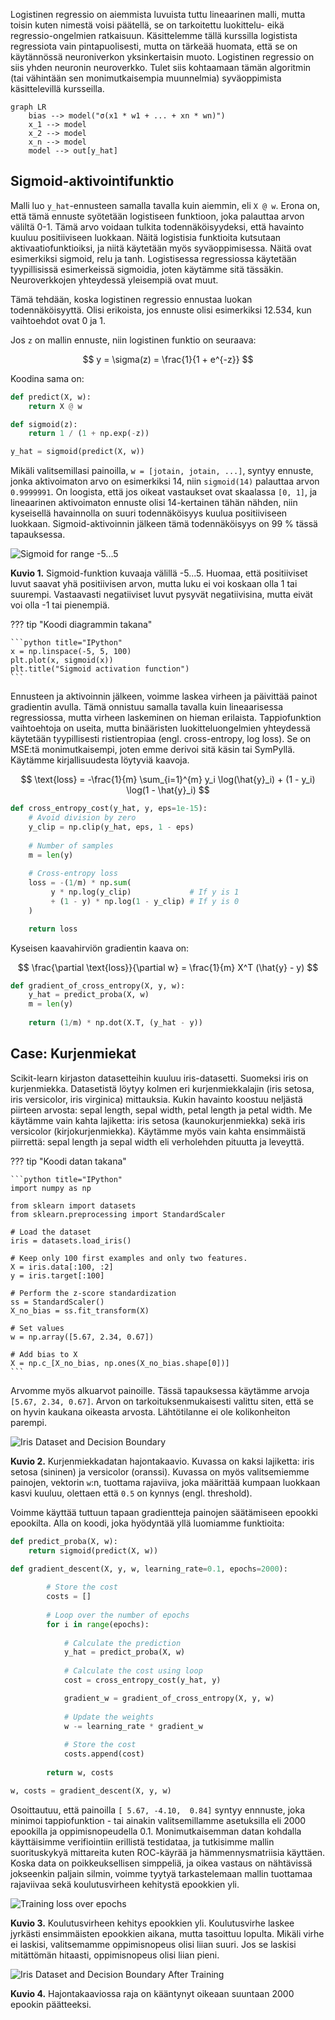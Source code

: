 Logistinen regressio on aiemmista luvuista tuttu lineaarinen malli, mutta toisin kuten nimestä voisi päätellä, se on tarkoitettu luokittelu- eikä regressio-ongelmien ratkaisuun. Käsittelemme tällä kurssilla logistista regressiota vain pintapuolisesti, mutta on tärkeää huomata, että se on käytännössä neuroniverkon yksinkertaisin muoto. Logistinen regressio on siis yhden neuronin neuroverkko. Tulet siis kohtaamaan tämän algoritmin (tai vähintään sen monimutkaisempia muunnelmia) syväoppimista käsittelevillä kursseilla.

```mermaid
graph LR
    bias --> model("σ(x1 * w1 + ... + xn * wn)")
    x_1 --> model
    x_2 --> model
    x_n --> model
    model --> out[y_hat]
```

## Sigmoid-aktivointifunktio

Malli luo `y_hat`-ennusteen samalla tavalla kuin aiemmin, eli `X @ w`. Erona on, että tämä ennuste syötetään logistiseen funktioon, joka palauttaa arvon väliltä 0-1. Tämä arvo voidaan tulkita todennäköisyydeksi, että havainto kuuluu positiiviseen luokkaan. Näitä logistisia funktioita kutsutaan aktivaatiofunktioiksi, ja niitä käytetään myös syväoppimisessa. Näitä ovat esimerkiksi sigmoid, relu ja tanh. Logistisessa regressiossa käytetään tyypillisissä esimerkeissä sigmoidia, joten käytämme sitä tässäkin. Neuroverkkojen yhteydessä yleisempiä ovat muut.

Tämä tehdään, koska logistinen regressio ennustaa luokan todennäköisyyttä. Olisi erikoista, jos ennuste olisi esimerkiksi 12.534, kun vaihtoehdot ovat 0 ja 1.

Jos `z` on mallin ennuste, niin logistinen funktio on seuraava:

$$
y = \sigma(z) = \frac{1}{1 + e^{-z}}
$$

Koodina sama on:

```python title="IPython"
def predict(X, w):
    return X @ w

def sigmoid(z):
    return 1 / (1 + np.exp(-z))

y_hat = sigmoid(predict(X, w))
```

Mikäli valitsemillasi painoilla, `w = [jotain, jotain, ...]`, syntyy ennuste, jonka aktivoimaton arvo on esimerkiksi 14, niin `sigmoid(14)` palauttaa arvon `0.9999991`. On loogista, että jos oikeat vastaukset ovat skaalassa `[0, 1]`, ja lineaarinen aktivoimaton ennuste olisi 14-kertainen tähän nähden, niin kyseisellä havainnolla on suuri todennäköisyys kuulua positiiviseen luokkaan. Sigmoid-aktivoinnin jälkeen tämä todennäköisyys on 99 % tässä tapauksessa.

![Sigmoid for range -5...5](../../images/logistic_regression_sigmoid.png)

**Kuvio 1.** Sigmoid-funktion kuvaaja välillä -5...5. Huomaa, että positiiviset luvut saavat yhä positiivisen arvon, mutta luku ei voi koskaan olla 1 tai suurempi. Vastaavasti negatiiviset luvut pysyvät negatiivisina, mutta eivät voi olla -1 tai pienempiä.

??? tip "Koodi diagrammin takana"

    ```python title="IPython"
    x = np.linspace(-5, 5, 100)
    plt.plot(x, sigmoid(x))
    plt.title("Sigmoid activation function")
    ```

Ennusteen ja aktivoinnin jälkeen, voimme laskea virheen ja päivittää painot gradientin avulla. Tämä onnistuu samalla tavalla kuin lineaarisessa regressiossa, mutta virheen laskeminen on hieman erilaista. Tappiofunktion vaihtoehtoja on useita, mutta binääristen luokitteluongelmien yhteydessä käytetään tyypillisesti ristientropiaa (engl. cross-entropy, log loss). Se on MSE:tä monimutkaisempi, joten emme derivoi sitä käsin tai SymPyllä. Käytämme kirjallisuudesta löytyviä kaavoja.

$$
\text{loss} = -\frac{1}{m} \sum_{i=1}^{m} y_i \log(\hat{y}_i) + (1 - y_i) \log(1 - \hat{y}_i)
$$

```python title="IPython"
def cross_entropy_cost(y_hat, y, eps=1e-15):
    # Avoid division by zero
    y_clip = np.clip(y_hat, eps, 1 - eps)
    
    # Number of samples
    m = len(y)
    
    # Cross-entropy loss
    loss = -(1/m) * np.sum(
         y * np.log(y_clip)             # If y is 1
         + (1 - y) * np.log(1 - y_clip) # If y is 0
    ) 

    return loss
```

Kyseisen kaavahirviön gradientin kaava on:

$$
\frac{\partial \text{loss}}{\partial w} = \frac{1}{m} X^T (\hat{y} - y)
$$

```python title="IPython"
def gradient_of_cross_entropy(X, y, w):
    y_hat = predict_proba(X, w)
    m = len(y)
    
    return (1/m) * np.dot(X.T, (y_hat - y))
```

## Case: Kurjenmiekat

Scikit-learn kirjaston datasetteihin kuuluu iris-datasetti. Suomeksi iris on kurjenmiekka. Datasetistä löytyy kolmen eri kurjenmiekkalajin (iris setosa, iris versicolor, iris virginica) mittauksia. Kukin havainto koostuu neljästä piirteen arvosta: sepal length, sepal width, petal length ja petal width. Me käytämme vain kahta lajiketta: iris setosa (kaunokurjenmiekka) sekä iris versicolor (kirjokurjenmiekka). Käytämme myös vain kahta ensimmäistä piirrettä: sepal length ja sepal width eli verholehden pituutta ja leveyttä.


??? tip "Koodi datan takana"

    ```python title="IPython"
    import numpy as np

    from sklearn import datasets
    from sklearn.preprocessing import StandardScaler

    # Load the dataset
    iris = datasets.load_iris()

    # Keep only 100 first examples and only two features.
    X = iris.data[:100, :2]
    y = iris.target[:100]

    # Perform the z-score standardization
    ss = StandardScaler()
    X_no_bias = ss.fit_transform(X)

    # Set values
    w = np.array([5.67, 2.34, 0.67])

    # Add bias to X
    X = np.c_[X_no_bias, np.ones(X_no_bias.shape[0])]
    ```

Arvomme myös alkuarvot painoille. Tässä tapauksessa käytämme arvoja `[5.67, 2.34, 0.67]`. Arvon on tarkoituksenmukaisesti valittu siten, että se on hyvin kaukana oikeasta arvosta. Lähtötilanne ei ole kolikonheiton parempi.

![Iris Dataset and Decision Boundary](../../images/logistic_regression_iris_scatter_epoch_0.png)

**Kuvio 2.** Kurjenmiekkadatan hajontakaavio. Kuvassa on kaksi lajiketta: iris setosa (sininen) ja versicolor (oranssi). Kuvassa on myös valitsemiemme painojen, vektorin `w`:n, tuottama rajaviiva, joka määrittää kumpaan luokkaan kasvi kuuluu, olettaen että `0.5` on kynnys (engl. threshold).

Voimme käyttää tuttuun tapaan gradientteja painojen säätämiseen epookki epookilta. Alla on koodi, joka hyödyntää yllä luomiamme funktioita:

```python title="IPython"
def predict_proba(X, w):
    return sigmoid(predict(X, w))

def gradient_descent(X, y, w, learning_rate=0.1, epochs=2000):
        
        # Store the cost
        costs = []
        
        # Loop over the number of epochs
        for i in range(epochs):
            
            # Calculate the prediction
            y_hat = predict_proba(X, w)
            
            # Calculate the cost using loop
            cost = cross_entropy_cost(y_hat, y)

            gradient_w = gradient_of_cross_entropy(X, y, w)
            
            # Update the weights
            w -= learning_rate * gradient_w
            
            # Store the cost
            costs.append(cost)
            
        return w, costs

w, costs = gradient_descent(X, y, w)
```

Osoittautuu, että painoilla `[ 5.67, -4.10,  0.84]` syntyy ennnuste, joka minimoi tappiofunktion - tai ainakin valitsemillamme asetuksilla eli 2000 epookilla ja oppimisnopeudella 0.1. Monimutkaisemman datan kohdalla käyttäisimme verifiointiin erillistä testidataa, ja tutkisimme mallin suorituskykyä mittareita kuten ROC-käyrää ja hämmennysmatriisia käyttäen. Koska data on poikkeuksellisen simppeliä, ja oikea vastaus on nähtävissä jokseenkin paljain silmin, voimme tyytyä tarkastelemaan mallin tuottamaa rajaviivaa sekä koulutusvirheen kehitystä epookkien yli.


![Training loss over epochs](../../images/logistic_regression_iris_loss_over_epochs.png)

**Kuvio 3.** Koulutusvirheen kehitys epookkien yli. Koulutusvirhe laskee jyrkästi ensimmäisten epookkien aikana, mutta tasoittuu lopulta. Mikäli virhe ei laskisi, valitsemamme oppimisnopeus olisi liian suuri. Jos se laskisi mitättömän hitaasti, oppimisnopeus olisi liian pieni.


![Iris Dataset and Decision Boundary After Training](../../images/logistic_regression_iris_scatter_epoch_2000.png)

**Kuvio 4.** Hajontakaaviossa raja on kääntynyt oikeaan suuntaan 2000 epookin päätteeksi.